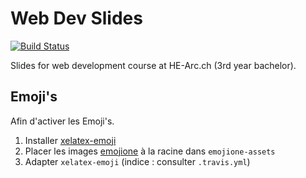 # Web Dev Slides

[![Build Status](https://travis-ci.com/HE-Arc/slides-devweb.svg?branch=master)](https://travis-ci.org/HE-Arc/slides-devweb)

Slides for web development course at HE-Arc.ch (3rd year bachelor).

## Emoji's

Afin d'activer les Emoji's.

1. Installer [xelatex-emoji](https://github.com/mreq/xelatex-emoji)
2. Placer les images [emojione](https://github.com/Ranks/emojione-assets) à la racine dans `emojione-assets`
3. Adapter `xelatex-emoji` (indice : consulter `.travis.yml`)
